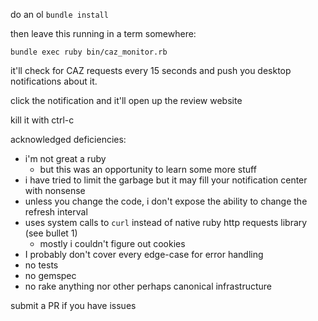 do an ol `bundle install`

then leave this running in a term somewhere:

`bundle exec ruby bin/caz_monitor.rb`

it'll check for CAZ requests every 15 seconds and push you desktop notifications about it.

click the notification and it'll open up the review website

kill it with ctrl-c

acknowledged deficiencies:
* i'm not great a ruby
    * but this was an opportunity to learn some more stuff
* i have tried to limit the garbage but it may fill your notification center with nonsense
* unless you change the code, i don't expose the ability to change the refresh interval
* uses system calls to `curl` instead of native ruby http requests library (see bullet 1)
    * mostly i couldn't figure out cookies
* I probably don't cover every edge-case for error handling
* no tests
* no gemspec
* no rake anything nor other perhaps canonical infrastructure

submit a PR if you have issues
